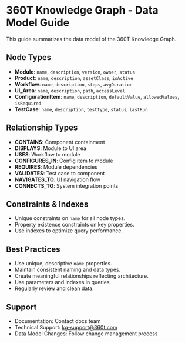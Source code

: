 # 360T Knowledge Graph - Data Model Guide

This guide summarizes the data model of the 360T Knowledge Graph.

## Node Types

- **Module**: `name`, `description`, `version`, `owner`, `status`
- **Product**: `name`, `description`, `assetClass`, `isActive`
- **Workflow**: `name`, `description`, `steps`, `avgDuration`
- **UI_Area**: `name`, `description`, `path`, `accessLevel`
- **ConfigurationItem**: `name`, `description`, `defaultValue`, `allowedValues`, `isRequired`
- **TestCase**: `name`, `description`, `testType`, `status`, `lastRun`

## Relationship Types

- **CONTAINS**: Component containment
- **DISPLAYS**: Module to UI area
- **USES**: Workflow to module
- **CONFIGURES_IN**: Config item to module
- **REQUIRES**: Module dependencies
- **VALIDATES**: Test case to component
- **NAVIGATES_TO**: UI navigation flow
- **CONNECTS_TO**: System integration points

## Constraints & Indexes

- Unique constraints on `name` for all node types.
- Property existence constraints on key properties.
- Use indexes to optimize query performance.

## Best Practices

- Use unique, descriptive `name` properties.
- Maintain consistent naming and data types.
- Create meaningful relationships reflecting architecture.
- Use parameters and indexes in queries.
- Regularly review and clean data.

## Support

- Documentation: Contact docs team
- Technical Support: kg-support@360t.com
- Data Model Changes: Follow change management process
